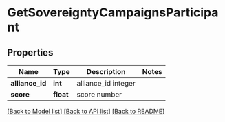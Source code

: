 # GetSovereigntyCampaignsParticipant

## Properties
Name | Type | Description | Notes
------------ | ------------- | ------------- | -------------
**alliance_id** | **int** | alliance_id integer | 
**score** | **float** | score number | 

[[Back to Model list]](../../README.md#documentation-for-models) [[Back to API list]](../../README.md#documentation-for-api-endpoints) [[Back to README]](../../README.md)

